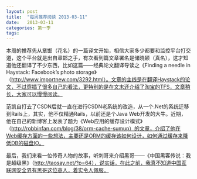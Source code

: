 ```yaml
---
layout: post
title:  "每周推荐阅读 2013-03-11"
date:   2013-03-11
categories: 第一季
tags:
---
```


本周的推荐先从章邯（花名）的一篇译文开始，相信大家多少都要和监控平台打交道，这个平台就是出自章邯之手，有次看到篇文章署名是储晓颖（真名），这才知道他还翻译了不少东西，比如这篇——经典论文翻译导读之《Finding a needle in Haystack: Facebook’s photo storage》（http://www.importnew.com/3292.html）。文章的主线是在翻译Haystack的论文，不过穿插了很多自己的看法，更特别的是在文末还介绍了淘宝的TFS，文章稍长，大家可以慢慢阅读。

范凯自打去了CSDN后就一直在进行CSDN老系统的改造，从一个.Net的系统迁移到Rails上，其实，他不仅精通Rails，以前还是个Java Web开发的大牛。近期，他在自己的新博客上发表了题为《Web应用的缓存设计模式》（http://robbinfan.com/blog/38/orm-cache-sumup）的文章，介绍了他在Web缓存方面的一些想法，主要还是ORM的缓存该如何设计，如何通过缓存来降低DB的磁盘IO。

最后，我们来看一位传奇人物的故事，听刺哥来介绍黑哥——《中国黑客传说：我是超级黑》（http://taosay.net/?p=64），说实话，在此之前，我真不知道中国互联网安全界有黑哥这位高人，着实令人佩服。
